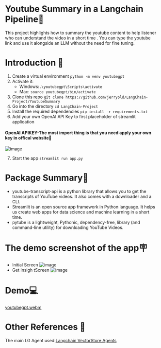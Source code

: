 # Youtube Summary in a Langchain Pipeline📕
This project highlights how to summary the youtube content to help listener who can understand the video in a short time . You can type the youtube link and use it alongside an LLM without the need for fine tuning. 


# Introduction 🚀
1. Create a virtual environment `python -m venv youtubegpt`
2. Activate it: 
   - Windows:`.\youtubegpt\Scripts\activate`
   - Mac: `source youtubegpt/bin/activate`
3. Clone this repo `git clone https://github.com/jerryold/LangChain-Project/YoutubeSummary`
4. Go into the directory `cd LangChain-Project`
5. Install the required dependencies `pip install -r requirements.txt`
6. Add your own OpenAI API Key to first placeholder of streamlit application
#### OpenAI APIKEY-The most import thing is that you need apply your own key in offical website🔑
![image](https://github.com/jerryold/LangChain-Project/assets/12774427/ee344176-8784-4b45-8936-53fa734d8e56)

7. Start the app `streamlit run app.py`  


# Package Summary📙
*  youtube-transcript-api is a python library that allows you to get the transcripts of YouTube videos. It also comes with a downloader and a CLI.
*  Streamlit is an open source app framework in Python language. It helps us create web apps for data science and machine learning in a short time.
*  pytube is a lightweight, Pythonic, dependency-free, library (and command-line utility) for downloading YouTube Videos.

# The demo screenshot of the app🪧
* Initial Screen
![image](https://github.com/jerryold/LangChain-Project/assets/12774427/2a3d592f-3ec6-461d-8329-1f3a703f2535)  
* Get Insigh tScreen
![image](https://github.com/jerryold/LangChain-Project/assets/12774427/28d8e823-b4f9-42fd-83e8-d9adf9b2de7e)
  

# Demo💻
[youtubegpt.webm](https://github.com/jerryold/LangChain-Project/assets/12774427/a6771a43-eac1-4924-a3b9-3ab517120ab9)



# Other References 🔗
<p>The main LG Agent used:<a href="https://python.langchain.com/docs/get_started/introduction.html">Langchain VectorStore Agents
</a></p>




